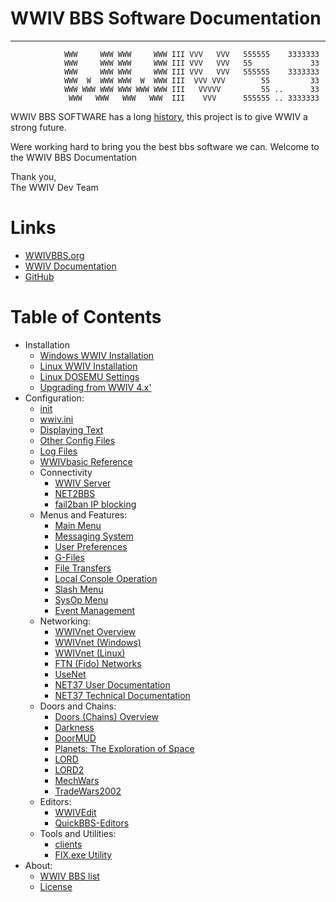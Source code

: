 
# WWIV BBS Software Documentation
***
```
            WWW     WWW WWW     WWW III VVV   VVV   555555    3333333
            WWW     WWW WWW     WWW III VVV   VVV   55             33
            WWW     WWW WWW     WWW III VVV   VVV   555555    3333333
            WWW  W  WWW WWW  W  WWW III  VVV VVV        55         33
            WWW WWW WWW WWW WWW WWW III   VVVVV         55 ..      33
             WWW   WWW   WWW   WWW  III    VVV      555555 .. 3333333
```

WWIV BBS SOFTWARE has a long [history](history.md),
this project is to give WWIV a strong future.

Were working hard to bring you the best bbs software we can.
Welcome to the WWIV BBS Documentation

Thank you,  
The WWIV Dev Team 

# Links
* [WWIVBBS.org](https://www.wwivbbs.org)
* [WWIV Documentation](.)
* [GitHub](http://www.github.com/wwivbbs/wwiv)

# Table of Contents

- Installation
	- [Windows WWIV Installation](windows_installation.md)  
 	- [Linux WWIV Installation](linux_installation.md)  
	- [Linux DOSEMU Settings](linux_dosemu_settings.md)  
	- [Upgrading from WWIV 4.x'](wwiv_4x_upgrade.md)
- Configuration:
    - [init](init.md)
    - [wwiv.ini](wwivini.md)
    - [Displaying Text](displaying_text.md)
    - [Other Config Files](config_files.md)
    - [Log Files](logfiles.md)
    - [WWIVbasic Reference](wwivbasic.md)
    - Connectivity
        - [WWIV Server](wwiv_5_telnet_server.md)
        - [NET2BBS](net2bbs.md)
        - [fail2ban IP blocking](fail2ban.md)
    - Menus and Features:
        - [Main Menu](main_menu.md)
        - [Messaging System](messaging_system.md)
        - [User Preferences](user_preferences.md)
        - [G-Files](gfiles.md)
        - [File Transfers](transfers.md)
        - [Local Console Operation](waiting_for_callers.md)
        - [Slash Menu](slash_menu.md)
        - [SysOp Menu](sysop_menu.md)
        - [Event Management](eventmgmt.md)
    - Networking:
        - [WWIVnet Overview](network/wwivnet.md)
        - [WWIVnet (Windows)](network/wwivnet_windows.md)
        - [WWIVnet (Linux)](network/wwivnet_linux.md)
        - [FTN (Fido) Networks](network/ftn_nets.md)
        - [UseNet](usenet.md)
        - [NET37 User Documentation](net37_docs.md)
        - [NET37 Technical Documentation](net37_tec_docs.md)
    - Doors and Chains:
        - [Doors (Chains) Overview](doors.md)
        - [Darkness](darkness.md)
        - [DoorMUD](doormud.md)
        - [Planets: The Exploration of Space](doorteos.md)
        - [LORD](lord.md)
        - [LORD2](lord2.md)
        - [MechWars](mechwars.md)
        - [TradeWars2002](tradewars2002.md)
    - Editors:
        - [WWIVEdit](wwivedit.md)
        - [QuickBBS-Editors](quickbbs-editors.md)
    - Tools and Utilities:
        - [clients](clients.md)
        - [FIX.exe Utility](fix.md)
- About:
  	- [WWIV BBS list](wwiv_bbs_list.md)
  	- [License](license.md)

